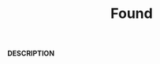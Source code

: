 ﻿---
category: 3xx
code: 302
cover: https://firebasestorage.googleapis.com/v0/b/capy-http.appspot.com/o/Capy302.jpeg?alt=media
coverAlt: Found
description: Found
pubDate: 2014-06-01
tags:
- 3xx
title: Found
---

__DESCRIPTION__